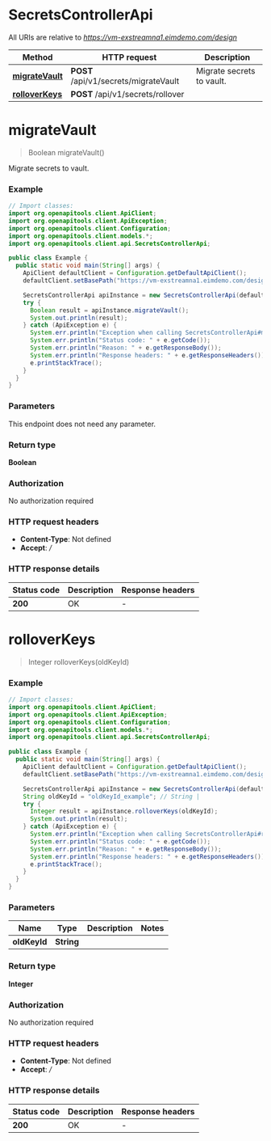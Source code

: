 # SecretsControllerApi

All URIs are relative to *https://vm-exstreamna1.eimdemo.com/design*

| Method | HTTP request | Description |
|------------- | ------------- | -------------|
| [**migrateVault**](SecretsControllerApi.md#migrateVault) | **POST** /api/v1/secrets/migrateVault | Migrate secrets to vault. |
| [**rolloverKeys**](SecretsControllerApi.md#rolloverKeys) | **POST** /api/v1/secrets/rollover |  |


<a id="migrateVault"></a>
# **migrateVault**
> Boolean migrateVault()

Migrate secrets to vault.

### Example
```java
// Import classes:
import org.openapitools.client.ApiClient;
import org.openapitools.client.ApiException;
import org.openapitools.client.Configuration;
import org.openapitools.client.models.*;
import org.openapitools.client.api.SecretsControllerApi;

public class Example {
  public static void main(String[] args) {
    ApiClient defaultClient = Configuration.getDefaultApiClient();
    defaultClient.setBasePath("https://vm-exstreamna1.eimdemo.com/design");

    SecretsControllerApi apiInstance = new SecretsControllerApi(defaultClient);
    try {
      Boolean result = apiInstance.migrateVault();
      System.out.println(result);
    } catch (ApiException e) {
      System.err.println("Exception when calling SecretsControllerApi#migrateVault");
      System.err.println("Status code: " + e.getCode());
      System.err.println("Reason: " + e.getResponseBody());
      System.err.println("Response headers: " + e.getResponseHeaders());
      e.printStackTrace();
    }
  }
}
```

### Parameters
This endpoint does not need any parameter.

### Return type

**Boolean**

### Authorization

No authorization required

### HTTP request headers

 - **Content-Type**: Not defined
 - **Accept**: */*

### HTTP response details
| Status code | Description | Response headers |
|-------------|-------------|------------------|
| **200** | OK |  -  |

<a id="rolloverKeys"></a>
# **rolloverKeys**
> Integer rolloverKeys(oldKeyId)



### Example
```java
// Import classes:
import org.openapitools.client.ApiClient;
import org.openapitools.client.ApiException;
import org.openapitools.client.Configuration;
import org.openapitools.client.models.*;
import org.openapitools.client.api.SecretsControllerApi;

public class Example {
  public static void main(String[] args) {
    ApiClient defaultClient = Configuration.getDefaultApiClient();
    defaultClient.setBasePath("https://vm-exstreamna1.eimdemo.com/design");

    SecretsControllerApi apiInstance = new SecretsControllerApi(defaultClient);
    String oldKeyId = "oldKeyId_example"; // String | 
    try {
      Integer result = apiInstance.rolloverKeys(oldKeyId);
      System.out.println(result);
    } catch (ApiException e) {
      System.err.println("Exception when calling SecretsControllerApi#rolloverKeys");
      System.err.println("Status code: " + e.getCode());
      System.err.println("Reason: " + e.getResponseBody());
      System.err.println("Response headers: " + e.getResponseHeaders());
      e.printStackTrace();
    }
  }
}
```

### Parameters

| Name | Type | Description  | Notes |
|------------- | ------------- | ------------- | -------------|
| **oldKeyId** | **String**|  | |

### Return type

**Integer**

### Authorization

No authorization required

### HTTP request headers

 - **Content-Type**: Not defined
 - **Accept**: */*

### HTTP response details
| Status code | Description | Response headers |
|-------------|-------------|------------------|
| **200** | OK |  -  |

